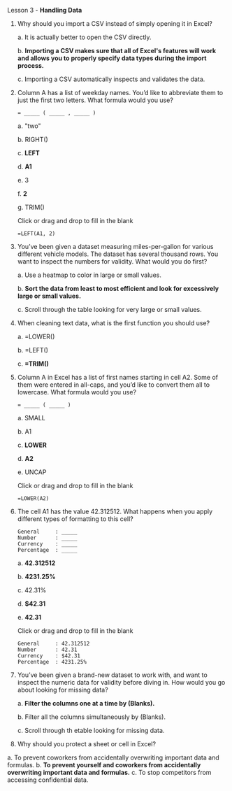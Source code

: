 Lesson 3 - **Handling Data**

1.  Why should you import a CSV instead of simply opening it in Excel?

    a.  It is actually better to open the CSV directly.
    
    b.  **Importing a CSV makes sure that all of Excel's features will work and allows you to properly specify data types during the import process.**
    
    c.  Importing a CSV automatically inspects and validates the data.

2.  Column A has a list of weekday names. You’d like to abbreviate them to just the first two letters. What formula would you use?

        = _____ ( _____ , _____ )
        
    a.  "two"
    
    b.  RIGHT()
    
    c.  **LEFT**
    
    d.	**A1**
    
    e.  3
    
    f.  **2**
    
    g.  TRIM()

    Click or drag and drop to fill in the blank
    
        =LEFT(A1, 2)

3.  You’ve been given a dataset measuring miles-per-gallon for various different vehicle models. The dataset has several thousand rows. You want to inspect the numbers for validity. What would you do first?

    a.  Use a heatmap to color in large or small values.
    
    b.  **Sort the data from least to most efficient and look for excessively large or small values.**
    
    c.  Scroll through the table looking for very large or small values.

4.  When cleaning text data, what is the first function you should use?

    a.  =LOWER()
    
    b.  =LEFT()
    
    c.  **=TRIM()**

5.  Column A in Excel has a list of first names starting in cell A2. Some of them were entered in all-caps, and you’d like to convert them all to lowercase. What formula would you use?

        = _____ ( _____ )
        
    a.  SMALL
    
    b.  A1
    
    c.  **LOWER**
    
    d.  **A2**
    
    e.  UNCAP
    
    Click or drag and drop to fill in the blank
    
        =LOWER(A2)

6.  The cell A1 has the value 42.312512. What happens when you apply different types of formatting to this cell?

        General     : _____
        Number      : _____
        Currency    : _____
        Percentage  : _____

    a.  **42.312512**
    
    b.  **4231.25%**
    
    c.  42.31%
    
    d.  **$42.31**
    
    e.  **42.31**
    
    Click or drag and drop to fill in the blank
    
        General	    : 42.312512
        Number	    : 42.31
        Currency    : $42.31
        Percentage  : 4231.25%

7.  You’ve been given a brand-new dataset to work with, and want to inspect the numeric data for validity before diving in. How would you go about looking for missing data?

    a.  **Filter the columns one at a time by (Blanks).**
    
    b.  Filter all the columns simultaneously by (Blanks).
    
    c.  Scroll through th etable looking for missing data.

8.	Why should you protect a sheet or cell in Excel?

a.	To prevent coworkers from accidentally overwriting important data and formulas.
b.  **To prevent yourself and coworkers from accidentally overwriting important data and formulas.**
c.  To stop competitors from accessing confidential data.
